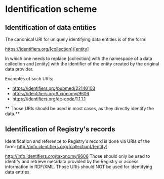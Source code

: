 # Identification scheme
## Identification of data entities
The canonical URI for uniquely identifying data entities is of the form:

https://identifiers.org/[collection]/[entity]

In which one needs to replace [collection] with the namespace of a data collection and [entity] with the identifier of the entity created by the original data provider.

Examples of such URIs:
* https://identifiers.org/pubmed/22140103
* https://identifiers.org/taxonomy/9606
* https://identifiers.org/ec-code/1.1.1.1

** Those URIs should be used in most cases, as they directly identify the data.**

## Identification of Registry's records
Identification and reference to Registry's record is done via URIs of the form: http://info.identifiers.org/[collection]/[entity].

http://info.identifiers.org/taxonomy/9606
Those should only be used to identify and retrieve metadata provided by the Registry or access information in RDF/XML. Those URIs should NOT be used for identifying data entries.